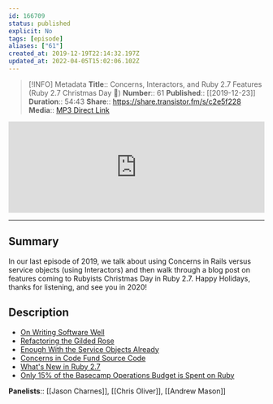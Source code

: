 ```yaml
---
id: 166709
status: published
explicit: No
tags: [episode]
aliases: ["61"]
created_at: 2019-12-19T22:14:32.197Z
updated_at: 2022-04-05T15:02:06.102Z
---
```


> [!INFO] Metadata
> **Title**:: Concerns, Interactors, and Ruby 2.7 Features (Ruby 2.7 Christmas Day 🎉)
> **Number**:: 61
> **Published**:: [[2019-12-23]]
> **Duration**:: 54:43
> **Share**:: <https://share.transistor.fm/s/c2e5f228>
> **Media**:: [MP3 Direct Link](https://dts.podtrac.com/redirect.mp3/media.transistor.fm/c2e5f228/cb26a767.mp3)

<iframe width="100%" height="180" frameborder="no" scrolling="no" seamless src="https://share.transistor.fm/e/c2e5f228/dark"></iframe>

---

## Summary

In our last episode of 2019, we talk about using Concerns in Rails versus service objects (using Interactors) and then walk through a blog post on features coming to Rubyists Christmas Day in Ruby 2.7. Happy Holidays, thanks for listening, and see you in 2020!

## Description

- [On Writing Software Well](https://m.signalvnoise.com/on-writing-software-well/)
- [Refactoring the Gilded Rose](http://graysoftinc.com/rubies-in-the-rough/refactoring-the-gilded-rose)
- [Enough With the Service Objects Already](https://avdi.codes/service-objects/)
- [Concerns in Code Fund Source Code](https://github.com/gitcoinco/code_fund_ads)
- [What's New in Ruby 2.7](https://medium.com/rubyinside/whats-new-in-ruby-2-7-79c98b265502)
- [Only 15% of the Basecamp Operations Budget is Spent on Ruby](https://m.signalvnoise.com/only-15-of-the-basecamp-operations-budget-is-spent-on-ruby/)

**Panelists**:: [[Jason Charnes]], [[Chris Oliver]], [[Andrew Mason]]
